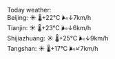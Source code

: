 Today weather:  
Beijing: ☀️   🌡️+22°C 🌬️↓7km/h  
Tianjin: ☀️   🌡️+23°C 🌬️↓6km/h  
Shijiazhuang: ☀️   🌡️+25°C 🌬️↓9km/h  
Tangshan: ☀️   🌡️+17°C 🌬️↙7km/h  
